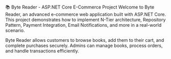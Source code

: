 📚 Byte Reader - ASP.NET Core E-Commerce Project
Welcome to Byte Reader, an advanced e-commerce web application built with ASP.NET Core. This project demonstrates how to implement N-Tier architecture, Repository Pattern, Payment Integration, Email Notifications, and more in a real-world scenario.

Byte Reader allows customers to browse books, add them to their cart, and complete purchases securely. Admins can manage books, process orders, and handle transactions efficiently.
